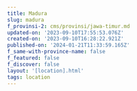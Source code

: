 ```yaml
---
title: Madura
slug: madura
f_provinsi-2: cms/provinsi/jawa-timur.md
updated-on: '2023-09-10T17:55:53.076Z'
created-on: '2023-09-10T16:28:22.921Z'
published-on: '2024-01-21T11:33:59.165Z'
f_same-with-province-name: false
f_featured: false
f_discover: false
layout: '[location].html'
tags: location
---
```



